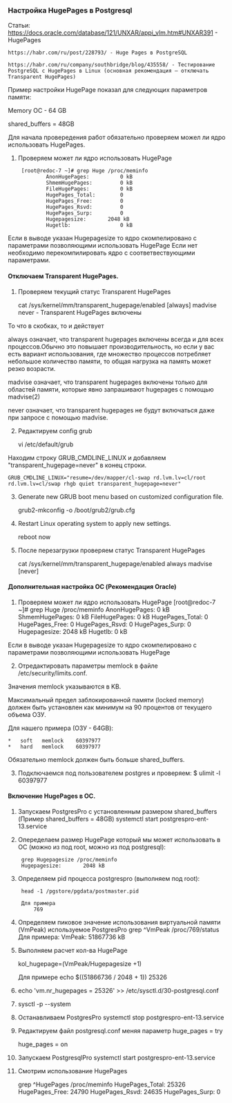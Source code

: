 ### Настройка HugePages в Postgresql

Статьи:
    https://docs.oracle.com/database/121/UNXAR/appi_vlm.htm#UNXAR391 - HugePages
    
    https://habr.com/ru/post/228793/ - Huge Pages в PostgreSQL
    
    https://habr.com/ru/company/southbridge/blog/435558/ - Тестирование PostgreSQL с HugePages в Linux (основная рекомендация — отключать Transparent HugePages)
    

Пример настройки HugePage показал для следующих параметров памяти:

Memory OC - 64 GB

shared_buffers = 48GB

Для начала провередения работ обязательно проверяем можел ли ядро использовать HugePages.

1. Проверяем может ли ядро использовать HugePage

        [root@redoc-7 ~]# grep Huge /proc/meminfo
                AnonHugePages:          0 kB
                ShmemHugePages:         0 kB
                FileHugePages:          0 kB
                HugePages_Total:        0
                HugePages_Free:         0
                HugePages_Rsvd:         0
                HugePages_Surp:         0
                Hugepagesize:       2048 kB
                Hugetlb:                0 kB

Если в выводе указан Hugepagesize то ядро скомпелировано с параметрами позволяющими использовать HugePage 
Если нет необходимо перекомпилировать ядро с соответвествующими параметрами.    

#### Отключаем Transparent HugePages.

1. Проверяем текущий статус Transparent HugePages

      cat /sys/kernel/mm/transparent_hugepage/enabled
     [always] madvise never - Transparent HugePages включены

То что в скобках, то и действует

always означает, что transparent hugepages включены всегда и для всех процессов.Обычно это повышает производительность, но если у вас есть вариант использования, где множество процессов потребляет небольшое количество памяти, то общая нагрузка на память может резко возрасти.

madvise означает, что transparent hugepages включены только для областей памяти, которые явно запрашивают hugepages с помощью madvise(2)

never означает, что transparent hugepages не будут включаться даже при запросе с помощью madvise. 


2. Редактируем  config grub

    vi /etc/default/grub

Находим строку  GRUB_CMDLINE_LINUX и добавляем "transparent_hugepage=never" в конец строки.

    GRUB_CMDLINE_LINUX="resume=/dev/mapper/cl-swap rd.lvm.lv=cl/root rd.lvm.lv=cl/swap rhgb quiet transparent_hugepage=never"

3. Generate new GRUB boot menu based on customized configuration file.

    grub2-mkconfig -o /boot/grub2/grub.cfg
    
4. Restart Linux operating system to apply new settings.

    reboot now

5. После перезагрузки проверяем статус Transparent HugePages

    cat /sys/kernel/mm/transparent_hugepage/enabled
    always madvise [never]
    
#### Дополнительная настройка OC (Рекомендация Oracle)

1. Проверяем может ли ядро использовать HugePage
    [root@redoc-7 ~]# grep Huge /proc/meminfo
            AnonHugePages:          0 kB
            ShmemHugePages:         0 kB
            FileHugePages:          0 kB
            HugePages_Total:        0
            HugePages_Free:         0
            HugePages_Rsvd:         0
            HugePages_Surp:         0
            Hugepagesize:       2048 kB
            Hugetlb:                0 kB

Если в выводе указан Hugepagesize то ядро скомпелировано с параметрами позволяющими использовать HugePage 


2. Отредактировать параметры memlock в файле /etc/security/limits.conf.

Значения memlock указываются в KB. 

Максимальный предел заблокированной памяти (locked memory) должен быть установлен как минимум на 90 процентов от текущего объема ОЗУ.
 
 Для нашего примера (ОЗУ - 64GB):
 
    *   soft   memlock    60397977
    *   hard   memlock    60397977

Обязательно memlock должен быть больше shared_buffers.

3. Подключаемся под пользователем postgres и проверяем:
    $ ulimit -l
        60397977

#### Включение HugePages в ОС.

1. Запускаем PostgresPro с установленным размером  shared_buffers (Пример shared_buffers = 48GB)
    systemctl start postgrespro-ent-13.service 
    
2. Опеределаем размер HugePage который мы может использовать в OC (можно из под root, можно из под postgresql):

        grep Hugepagesize /proc/meminfo
        Hugepagesize:       2048 kB


3. Определяем pid процесса postgrespro (выполняем под root):
 
        head -1 /pgstore/pgdata/postmaster.pid 
        
        Для примера
            769
        
4.  Определяем пиковое значение использования виртуальной памяти (VmPeak) используемое PostgresPro
        grep ^VmPeak /proc/769/status
        Для примера:
            VmPeak: 51867736 kB

5. Выполняем расчет кол-ва HugePage 

    kol_hugepage=(VmPeak/Hugepagesize +1)
    
    Для примере
        echo $((51866736 / 2048 + 1))
        25326
    
6. echo 'vm.nr_hugepages = 25326' >> /etc/sysctl.d/30-postgresql.conf

7. sysctl -p --system

8. Останавливаем PostgresPro
    systemctl stop postgrespro-ent-13.service
        
9. Редактируем файл postgresql.conf меняя параметр huge_pages = try

    huge_pages = on
    
10. Запускаем PostgresqlPro
    systemctl start postgrespro-ent-13.service 
    
11. Смотрим использование HugePages
    
    grep ^HugePages /proc/meminfo
        HugePages_Total:   25326
        HugePages_Free:    24790
        HugePages_Rsvd:    24635
        HugePages_Surp:        0
      
